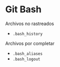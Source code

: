 # Git Bash
Archivos no rastreados
- `.bash_history`

Archivos por completar
- `.bash_aliases`
- `.bash_logout`